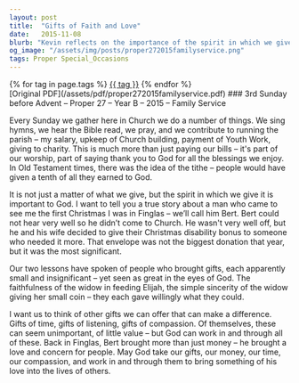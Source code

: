 ```yaml
---
layout: post
title:  "Gifts of Faith and Love"
date:   2015-11-08
blurb: "Kevin reflects on the importance of the spirit in which we give, rather than the amount. He shares a touching story of 'Bert', who despite his own hardships, gave his Christmas disability bonus to those in need. The sermon emphasizes that our offerings, whether they be money, time, or compassion, are valuable to God and can make a significant difference in the lives of others."
og_image: "/assets/img/posts/proper272015familyservice.png"
tags: Proper Special_Occasions
---    
```

<div class="tag-pills">
    {% for tag in page.tags %}
    <a href="{{ site.baseurl }}/tag/{{ tag | slugify }}" class="tag-pill">{{ tag }}</a>
    {% endfor %}
</div>
[Original PDF](/assets/pdf/proper272015familyservice.pdf)
### 3rd Sunday before Advent – Proper 27 – Year B – 2015 – Family Service

Every Sunday we gather here in Church we do a number of things. We sing hymns, we hear the Bible read, we pray, and we contribute to running the parish – my salary, upkeep of Church building, payment of Youth Work, giving to charity. This is much more than just paying our bills – it's part of our worship, part of saying thank you to God for all the blessings we enjoy. In Old Testament times, there was the idea of the tithe – people would have given a tenth of all they earned to God.

It is not just a matter of what we give, but the spirit in which we give it is important to God. I want to tell you a true story about a man who came to see me the first Christmas I was in Finglas – we’ll call him Bert. Bert could not hear very well so he didn’t come to Church. He wasn't very well off, but he and his wife decided to give their Christmas disability bonus to someone who needed it more. That envelope was not the biggest donation that year, but it was the most significant.

Our two lessons have spoken of people who brought gifts, each apparently small and insignificant – yet seen as great in the eyes of God. The faithfulness of the widow in feeding Elijah, the simple sincerity of the widow giving her small coin – they each gave willingly what they could.

I want us to think of other gifts we can offer that can make a difference. Gifts of time, gifts of listening, gifts of compassion. Of themselves, these can seem unimportant, of little value – but God can work in and through all of these. Back in Finglas, Bert brought more than just money – he brought a love and concern for people. May God take our gifts, our money, our time, our compassion, and work in and through them to bring something of his love into the lives of others.
